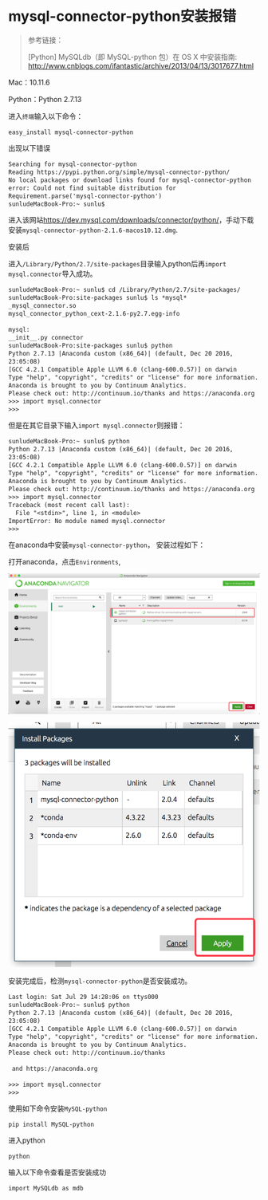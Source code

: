 # mysql-connector-python安装报错

> 参考链接：
>
> [Python] MySQLdb（即 MySQL-python 包）在 OS X 中安装指南:
<http://www.cnblogs.com/ifantastic/archive/2013/04/13/3017677.html>
>



Mac：10.11.6

Python：Python 2.7.13

进入`终端`输入以下命令：

    easy_install mysql-connector-python

出现以下错误

    Searching for mysql-connector-python
    Reading https://pypi.python.org/simple/mysql-connector-python/
    No local packages or download links found for mysql-connector-python
    error: Could not find suitable distribution for Requirement.parse('mysql-connector-python')
    sunludeMacBook-Pro:~ sunlu$ 
    
进入该网站<https://dev.mysql.com/downloads/connector/python/>，手动下载安装`mysql-connector-python-2.1.6-macos10.12.dmg`.

安装后


   
进入`/Library/Python/2.7/site-packages`目录输入python后再`import mysql.connector`导入成功。


    sunludeMacBook-Pro:~ sunlu$ cd /Library/Python/2.7/site-packages/
    sunludeMacBook-Pro:site-packages sunlu$ ls *mysql*
    _mysql_connector.so
    mysql_connector_python_cext-2.1.6-py2.7.egg-info
    
    mysql:
    __init__.py	connector
    sunludeMacBook-Pro:site-packages sunlu$ python
    Python 2.7.13 |Anaconda custom (x86_64)| (default, Dec 20 2016, 23:05:08) 
    [GCC 4.2.1 Compatible Apple LLVM 6.0 (clang-600.0.57)] on darwin
    Type "help", "copyright", "credits" or "license" for more information.
    Anaconda is brought to you by Continuum Analytics.
    Please check out: http://continuum.io/thanks and https://anaconda.org
    >>> import mysql.connector
    >>> 

但是在其它目录下输入`import mysql.connector`则报错：


    sunludeMacBook-Pro:~ sunlu$ python
    Python 2.7.13 |Anaconda custom (x86_64)| (default, Dec 20 2016, 23:05:08) 
    [GCC 4.2.1 Compatible Apple LLVM 6.0 (clang-600.0.57)] on darwin
    Type "help", "copyright", "credits" or "license" for more information.
    Anaconda is brought to you by Continuum Analytics.
    Please check out: http://continuum.io/thanks and https://anaconda.org
    >>> import mysql.connector
    Traceback (most recent call last):
      File "<stdin>", line 1, in <module>
    ImportError: No module named mysql.connector
    >>> 
 
 在anaconda中安装`mysql-connector-python`，
 安装过程如下：
 
 打开anaconda，点击`Environments`,
 
 ![picture1](https://raw.githubusercontent.com/sunshinelu/LearnDiary/master/images/Python/python.error.mysql.01.png)
 
 ![picture2](https://raw.githubusercontent.com/sunshinelu/LearnDiary/master/images/Python/python.error.mysql.02.png)
 
 安装完成后，检测`mysql-connector-python`是否安装成功。
 
    Last login: Sat Jul 29 14:28:06 on ttys000
    sunludeMacBook-Pro:~ sunlu$ python
    Python 2.7.13 |Anaconda custom (x86_64)| (default, Dec 20 2016, 23:05:08) 
    [GCC 4.2.1 Compatible Apple LLVM 6.0 (clang-600.0.57)] on darwin
    Type "help", "copyright", "credits" or "license" for more information.
    Anaconda is brought to you by Continuum Analytics.
    Please check out: http://continuum.io/thanks 
    
     and https://anaconda.org 
    
    >>> import mysql.connector
    >>> 


使用如下命令安装`MySQL-python`
 
    pip install MySQL-python
   
进入python
    
    python
    
输入以下命令查看是否安装成功
    
    import MySQLdb as mdb
